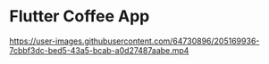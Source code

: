 # Flutter Coffee App

https://user-images.githubusercontent.com/64730896/205169936-7cbbf3dc-bed5-43a5-bcab-a0d27487aabe.mp4

